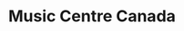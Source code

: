 ---
title: "Music Centre Canada"
url: /spruce-grove/music-centre-canada/
shop: musical instrument
---